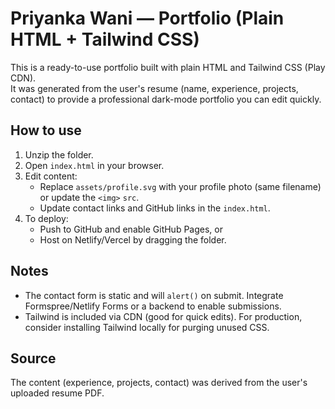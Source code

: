 # Priyanka Wani — Portfolio (Plain HTML + Tailwind CSS)

This is a ready-to-use portfolio built with plain HTML and Tailwind CSS (Play CDN).  
It was generated from the user's resume (name, experience, projects, contact) to provide a professional dark-mode portfolio you can edit quickly.

## How to use
1. Unzip the folder.
2. Open `index.html` in your browser.
3. Edit content:
   - Replace `assets/profile.svg` with your profile photo (same filename) or update the `<img>` `src`.
   - Update contact links and GitHub links in the `index.html`.
4. To deploy:
   - Push to GitHub and enable GitHub Pages, or
   - Host on Netlify/Vercel by dragging the folder.

## Notes
- The contact form is static and will `alert()` on submit. Integrate Formspree/Netlify Forms or a backend to enable submissions.
- Tailwind is included via CDN (good for quick edits). For production, consider installing Tailwind locally for purging unused CSS.

## Source
The content (experience, projects, contact) was derived from the user's uploaded resume PDF.
